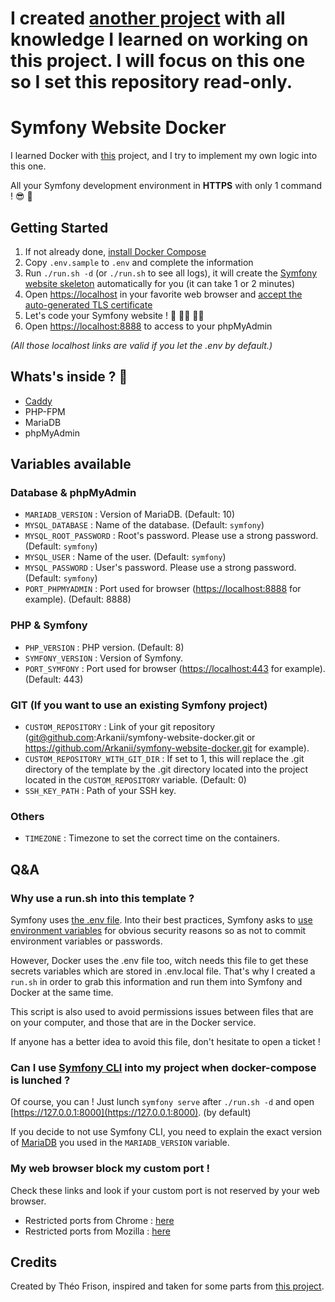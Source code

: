 # I created [another project](https://github.com/Arkanii/symfovite) with all knowledge I learned on working on this project. I will focus on this one so I set this repository read-only.

# Symfony Website Docker

I learned Docker with [this](https://github.com/dunglas/symfony-docker) project, and I try to implement my own logic into this one.

All your Symfony development environment in **HTTPS** with only 1 command ! :sunglasses: :exploding_head: 

## Getting Started

1. If not already done, [install Docker Compose](https://docs.docker.com/compose/install/)
2. Copy `.env.sample` to `.env` and complete the information
3. Run `./run.sh -d` (or `./run.sh` to see all logs), it will create the [Symfony website skeleton](https://github.com/symfony/website-skeleton) automatically for you (it can take 1 or 2 minutes)
4. Open [https://localhost](https://localhost) in your favorite web browser and [accept the auto-generated TLS certificate](https://stackoverflow.com/a/15076602/1352334)
5. Let's code your Symfony website ! :tada: :man_technologist: :woman_technologist:
6. Open [https://localhost:8888](https://localhost:8888) to access to your phpMyAdmin

_(All those localhost links are valid if you let the .env by default.)_

## Whats's inside ? :monocle_face:

- [Caddy](https://caddyserver.com/v2)
- PHP-FPM
- MariaDB
- phpMyAdmin


## Variables available

### Database & phpMyAdmin

- `MARIADB_VERSION` : Version of MariaDB. (Default: 10)
- `MYSQL_DATABASE` : Name of the database. (Default: `symfony`)
- `MYSQL_ROOT_PASSWORD` : Root's password. Please use a strong password. (Default: `symfony`)
- `MYSQL_USER` : Name of the user. (Default: `symfony`)
- `MYSQL_PASSWORD` : User's password. Please use a strong password. (Default: `symfony`)
- `PORT_PHPMYADMIN` : Port used for browser ([https://localhost:8888](https://localhost:8888) for example). (Default: 8888)

### PHP & Symfony

- `PHP_VERSION` : PHP version. (Default: 8)
- `SYMFONY_VERSION` : Version of Symfony.
- `PORT_SYMFONY` : Port used for browser ([https://localhost:443](https://localhost:443) for example). (Default: 443)

### GIT (If you want to use an existing Symfony project)

- `CUSTOM_REPOSITORY` : Link of your git repository (git@github.com:Arkanii/symfony-website-docker.git or https://github.com/Arkanii/symfony-website-docker.git for example).
- `CUSTOM_REPOSITORY_WITH_GIT_DIR` : If set to 1, this will replace the .git directory of the template by the .git directory located into the project located in the `CUSTOM_REPOSITORY` variable. (Default: 0)
- `SSH_KEY_PATH` : Path of your SSH key.

### Others

- `TIMEZONE` : Timezone to set the correct time on the containers.

## Q&A

### Why use a run.sh into this template ?

Symfony uses [the .env file](https://symfony.com/doc/current/configuration.html#config-dot-env).
Into their best practices, Symfony asks to [use environment variables](https://symfony.com/doc/current/best_practices.html#use-environment-variables-for-infrastructure-configuration)
for obvious security reasons so as not to commit environment variables or passwords.

However, Docker uses the .env file too, witch needs this file to get these secrets variables which are stored in .env.local file.
That's why I created a `run.sh` in order to grab this information and run them into Symfony and Docker at the same time.

This script is also used to avoid permissions issues between files that are on your computer, and those that are in the Docker service.

If anyone has a better idea to avoid this file, don't hesitate to open a ticket !

### Can I use [Symfony CLI](https://symfony.com/doc/current/setup/symfony_server.html) into my project when docker-compose is lunched ?

Of course, you can ! 
Just lunch `symfony serve` after `./run.sh -d` and open [https://127.0.0.1:8000](https://127.0.0.1:8000). (by default)

If you decide to not use Symfony CLI, you need to explain the exact version of [MariaDB](https://hub.docker.com/_/mariadb) you used in the `MARIADB_VERSION` variable.

### My web browser block my custom port !

Check these links and look if your custom port is not reserved by your web browser.

- Restricted ports from Chrome : [here](https://chromium.googlesource.com/chromium/src.git/+/refs/heads/main/net/base/port_util.cc#68)
- Restricted ports from Mozilla : [here](https://www-archive.mozilla.org/projects/netlib/portbanning#portlist)

## Credits

Created by Théo Frison, inspired and taken for some parts from [this project](https://github.com/dunglas/symfony-docker).
